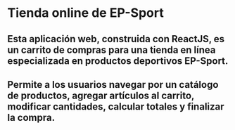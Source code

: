 
# Tienda online de EP-Sport

## Esta aplicación web, construida con ReactJS, es un carrito de compras para una tienda en línea especializada en productos deportivos EP-Sport. 
## Permite a los usuarios navegar por un catálogo de productos, agregar artículos al carrito, modificar cantidades, calcular totales y finalizar la compra.
